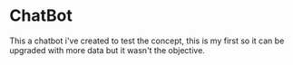 # ChatBot
This a chatbot i've created to test the concept, this is my first so it can be upgraded with more data but it wasn't the objective.
